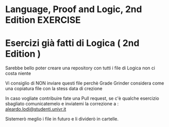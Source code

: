 # Language, Proof and Logic, 2nd Edition EXERCISE
# Esercizi già fatti di Logica ( 2nd Edition )

Sarebbe bello poter creare una repository con tutti i file di Logica non ci costa niente

Vi consiglio di NON inviare questi file perchè Grade Grinder considera come una copiatura file con la stess data di crezione

In caso vogliate contribuire fate una Pull request, se c'è qualche esercizio sbagliato comunicatemelo e inviatemi la correzione a : aleardo.lodi@studenti.univr.it

Sistemerò meglio i file in futuro e li dividerò in cartelle.
